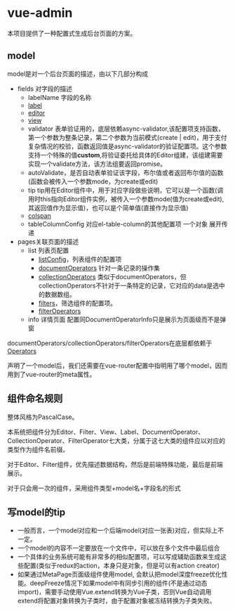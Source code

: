 # vue-admin

本项目提供了一种配置式生成后台页面的方案。

## model

model是对一个后台页面的描述，由以下几部分构成

* fields 对字段的描述
  * labelName 字段的名称
  * [label](./src/components/common/Labels/)
  * [editor](./src/components/common/Editors/)
  * [view](./src/components/common/Views/)
  * validator 表单验证用的，底层依赖async-validator,该配置项支持函数，第一个参数为整条记录，第二个参数为当前模式(create | edit)，用于支付复杂情况的校验，函数返回值是async-validator的验证配置项。这个参数支持一个特殊的值**custom**,将验证委托给具体的Editor组建，该组建需要实现一个validate方法，该方法组要返回promise。
  * autoValidate，是否自动表单验证该字段，布尔值或者返回布尔值的函数(函数会被传入一个参数mode，为create或edit)
  * tip tip用在Editor组件中，用于对应字段做些说明，它可以是一个函数(调用时this指向Editor组件实例，被传入一个参数mode(值为create或edit),其返回值作为显示值)，也可以是个简单值(直接作为显示值)
  * [colspan](./src/components/common/#MetaTable)
  * tableColumnConfig 对应el-table-column的其他配置项 一个对象 展开传递
* pages关联页面的描述
  * list 列表页配置
    * [listConfig](./src/components/common#ListInfo)，列表组件的配置项
    * [documentOperators](./src/components/common/DocumentOperators/) 针对一条记录的操作集
    * [collectionOperators](./src/components/common/CollectionOperators/) 类似于documentOperators，但collectionOperators不针对于一条特定的记录，它对应的data是选中的数据数组。
    * [filters](./src/components/common/Filters/)，筛选组件的配置项。
    * [filterOperators](./src/components/common/FilterOperators/)
  * info 详情页面 配置同DocumentOperatorInfo只是展示为页面级而不是弹窗

documentOperators/collectionOperators/filterOperators在底层都依赖于[Operators](./src/components/common/#Operators)

声明了一个model后，我们还需要在vue-router配置中指明用了哪个model，因而用到了vue-router的meta属性。

## 组件命名规则

整体风格为PascalCase。

本系统把组件分为Editor、Filter、View、Label、DocumentOperator、CollectionOperator、FilterOperator七大类，分属于这七大类的组件应以对应的类型作为组件名前缀。

对于Editor、Filter组件，优先描述数据结构，然后是前端特殊功能，最后是前端展示。

对于只会用一次的组件，采用组件类型+model名+字段名的形式

## 写model的tip

* 一般而言，一个model对应和一个后端model(对应一张表)对应，但实际上不一定。
* 一个model的内容不一定要放在一个文件中，可以放在多个文件中最后组合
* 一个具体的业务系统可能有非常多的相似配置项，可以写成辅助函数来生成这些配置(类似于redux的action，本身只是对象，但是可以有action creator)
* 如果通过MetaPage页面级组件使用model, 会默认把model深度freeze优化性能。deepFreeze情况下如果model中有同步引用的组件(不是通过动态import)，需要手动使用Vue.extend转换为Vue子类，否则Vue自动调用extend将配置对象转换为子类时，由于配置对象被冻结转换为子类失败。
